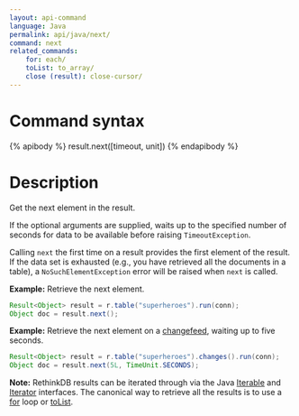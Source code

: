 ```yaml
---
layout: api-command
language: Java
permalink: api/java/next/
command: next
related_commands:
    for: each/
    toList: to_array/
    close (result): close-cursor/
---
```


# Command syntax #

{% apibody %}
result.next([timeout, unit])
{% endapibody %}

# Description #

Get the next element in the result.

If the optional arguments are supplied, waits up to the specified number of seconds for data to be available before raising `TimeoutException`.

Calling `next` the first time on a result provides the first element of the result. If the data set is exhausted (e.g., you have retrieved all the documents in a table), a `NoSuchElementException` error will be raised when `next` is called.

__Example:__ Retrieve the next element.

```java
Result<Object> result = r.table("superheroes").run(conn);
Object doc = result.next();
```

__Example:__ Retrieve the next element on a [changefeed](/docs/changefeeds/java), waiting up to five seconds.

```java
Result<Object> result = r.table("superheroes").changes().run(conn);
Object doc = result.next(5L, TimeUnit.SECONDS);
```

__Note:__ RethinkDB results can be iterated through via the Java [Iterable][i1] and [Iterator][i2] interfaces. The canonical way to retrieve all the results is to use a [for][] loop or [toList][].

[i1]: https://docs.oracle.com/javase/8/docs/api/java/lang/Iterable.html
[i2]: https://docs.oracle.com/javase/8/docs/api/java/util/Iterator.html
[for]: /api/java/each
[toList]: /api/java/to_array
